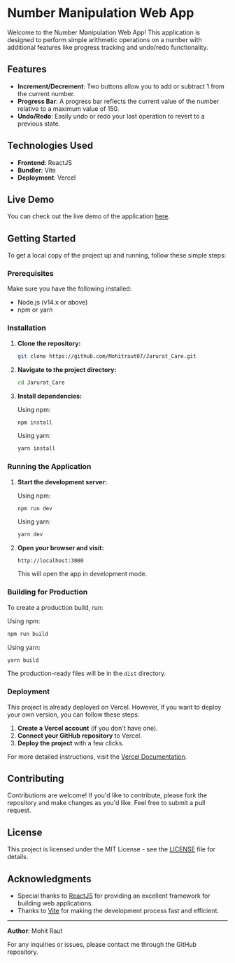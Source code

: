 # Number Manipulation Web App

Welcome to the Number Manipulation Web App! This application is designed to perform simple arithmetic operations on a number with additional features like progress tracking and undo/redo functionality.

## Features

- **Increment/Decrement**: Two buttons allow you to add or subtract 1 from the current number.
- **Progress Bar**: A progress bar reflects the current value of the number relative to a maximum value of 150.
- **Undo/Redo**: Easily undo or redo your last operation to revert to a previous state.

## Technologies Used

- **Frontend**: ReactJS
- **Bundler**: Vite
- **Deployment**: Vercel

## Live Demo

You can check out the live demo of the application [here](https://jarurat-care-nu.vercel.app/).

## Getting Started

To get a local copy of the project up and running, follow these simple steps:

### Prerequisites

Make sure you have the following installed:

- Node.js (v14.x or above)
- npm or yarn

### Installation

1. **Clone the repository:**

    ```bash
    git clone https://github.com/Mohitraut07/Jarurat_Care.git
    ```

2. **Navigate to the project directory:**

    ```bash
    cd Jarurat_Care
    ```

3. **Install dependencies:**

    Using npm:
    ```bash
    npm install
    ```

    Using yarn:
    ```bash
    yarn install
    ```

### Running the Application

1. **Start the development server:**

    Using npm:
    ```bash
    npm run dev
    ```

    Using yarn:
    ```bash
    yarn dev
    ```

2. **Open your browser and visit:**

    ```text
    http://localhost:3000
    ```

    This will open the app in development mode.

### Building for Production

To create a production build, run:

Using npm:
```bash
npm run build
```

Using yarn:
```bash
yarn build
```

The production-ready files will be in the `dist` directory.

### Deployment

This project is already deployed on Vercel. However, if you want to deploy your own version, you can follow these steps:

1. **Create a Vercel account** (if you don't have one).
2. **Connect your GitHub repository** to Vercel.
3. **Deploy the project** with a few clicks.

For more detailed instructions, visit the [Vercel Documentation](https://vercel.com/docs).

## Contributing

Contributions are welcome! If you'd like to contribute, please fork the repository and make changes as you'd like. Feel free to submit a pull request.

## License

This project is licensed under the MIT License - see the [LICENSE](LICENSE) file for details.

## Acknowledgments

- Special thanks to [ReactJS](https://reactjs.org/) for providing an excellent framework for building web applications.
- Thanks to [Vite](https://vitejs.dev/) for making the development process fast and efficient.

---

**Author**: Mohit Raut

For any inquiries or issues, please contact me through the GitHub repository.
